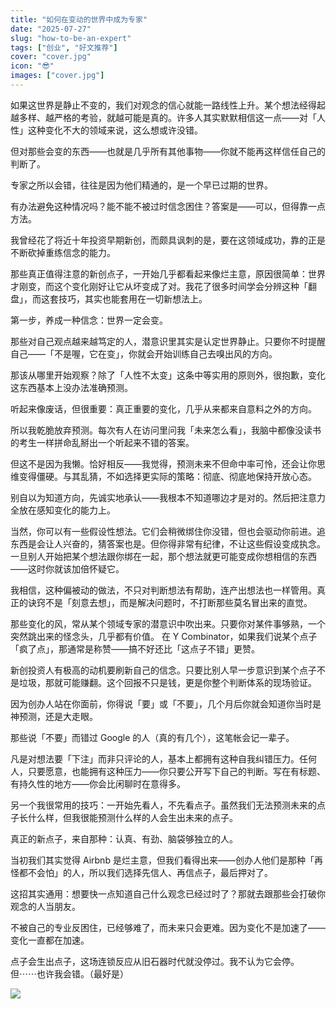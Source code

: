 ```yaml
---
title: "如何在变动的世界中成为专家"
date: "2025-07-27"
slug: "how-to-be-an-expert"
tags: ["创业", "好文推荐"]
cover: "cover.jpg"
icon: "😎"
images: ["cover.jpg"]
---
```

如果这世界是静止不变的，我们对观念的信心就能一路线性上升。某个想法经得起越多样、越严格的考验，就越可能是真的。许多人其实默默相信这一点——对「人性」这种变化不大的领域来说，这么想或许没错。



但对那些会变的东西——也就是几乎所有其他事物——你就不能再这样信任自己的判断了。



专家之所以会错，往往是因为他们精通的，是一个早已过期的世界。



有办法避免这种情况吗？能不能不被过时信念困住？答案是——可以，但得靠一点方法。



我曾经花了将近十年投资早期新创，而颇具讽刺的是，要在这领域成功，靠的正是不断砍掉重练信念的能力。



那些真正值得注意的新创点子，一开始几乎都看起来像烂主意，原因很简单：世界才刚变，而这个变化刚好让它从坏变成了对。我花了很多时间学会分辨这种「翻盘」，而这套技巧，其实也能套用在一切新想法上。



第一步，养成一种信念：世界一定会变。



那些对自己观点越来越笃定的人，潜意识里其实是认定世界静止。只要你不时提醒自己——「不是喔，它在变」，你就会开始训练自己去嗅出风的方向。



那该从哪里开始观察？除了「人性不太变」这条中等实用的原则外，很抱歉，变化这东西基本上没办法准确预测。



听起来像废话，但很重要：真正重要的变化，几乎从来都来自意料之外的方向。



所以我乾脆放弃预测。每次有人在访问里问我「未来怎么看」，我脑中都像没读书的考生一样拼命乱掰出一个听起来不错的答案。



但这不是因为我懒。恰好相反——我觉得，预测未来不但命中率可怜，还会让你思维变得僵硬。与其乱猜，不如选择更实际的策略：彻底、彻底地保持开放心态。



别自以为知道方向，先诚实地承认——我根本不知道哪边才是对的。然后把注意力全放在感知变化的能力上。



当然，你可以有一些假设性想法。它们会稍微绑住你没错，但也会驱动你前进。追东西是会让人兴奋的，猜答案也是。但你得非常有纪律，不让这些假设变成执念。
一旦别人开始把某个想法跟你绑在一起，那个想法就更可能变成你想相信的东西——这时你就该加倍怀疑它。



我相信，这种偏被动的做法，不只对判断想法有帮助，连产出想法也一样管用。真正的诀窍不是「刻意去想」，而是解决问题时，不打断那些莫名冒出来的直觉。



那些变化的风，常从某个领域专家的潜意识中吹出来。只要你对某件事够熟，一个突然跳出来的怪念头，几乎都有价值。
在 Y Combinator，如果我们说某个点子「疯了点」，那通常是称赞——搞不好还比「这点子不错」更赞。



新创投资人有极高的动机要刷新自己的信念。只要比别人早一步意识到某个点子不是垃圾，那就可能赚翻。这个回报不只是钱，更是你整个判断体系的现场验证。



因为创办人站在你面前，你得说「要」或「不要」，几个月后你就会知道你当时是神预测，还是大走眼。



那些说「不要」而错过 Google 的人（真的有几个），这笔帐会记一辈子。



凡是对想法要「下注」而非只评论的人，基本上都拥有这种自我纠错压力。任何人，只要愿意，也能拥有这种压力——你只要公开写下自己的判断。写在有标题、有持久性的地方——你会比闲聊时在意得多。



另一个我很常用的技巧：一开始先看人，不先看点子。虽然我们无法预测未来的点子长什么样，但我很能预测什么样的人会生出未来的点子。



真正的新点子，来自那种：认真、有劲、脑袋够独立的人。



当初我们其实觉得 Airbnb 是烂主意，但我们看得出来——创办人他们是那种「再怪都不会怕」的人，所以我们选择先信人、再信点子，最后押对了。



这招其实通用：想要快一点知道自己什么观念已经过时了？那就去跟那些会打破你观念的人当朋友。



不被自己的专业反困住，已经够难了，而未来只会更难。因为变化不是加速了——变化一直都在加速。



点子会生出点子，这场连锁反应从旧石器时代就没停过。我不认为它会停。
但⋯⋯也许我会错。（最好是）




![](https://prod-files-secure.s3.us-west-2.amazonaws.com/112d0858-5090-4d34-a606-b75eb8d65fd2/46476355-9cf3-4e99-9b7a-3531bc426380/1000202064.png?X-Amz-Algorithm=AWS4-HMAC-SHA256&X-Amz-Content-Sha256=UNSIGNED-PAYLOAD&X-Amz-Credential=ASIAZI2LB466TDR5HHQC%2F20250916%2Fus-west-2%2Fs3%2Faws4_request&X-Amz-Date=20250916T221133Z&X-Amz-Expires=3600&X-Amz-Security-Token=IQoJb3JpZ2luX2VjEB4aCXVzLXdlc3QtMiJHMEUCIG95pe%2FcqlRUyWBuKY6oMm1F71X3izZBGKt3%2F%2FeJ1ZoFAiEA9Wag1%2FeAIuFTTGSPEAwvOGSQMqFW8GBZDiFKv4tWFO4qiAQIl%2F%2F%2F%2F%2F%2F%2F%2F%2F%2F%2FARAAGgw2Mzc0MjMxODM4MDUiDFBlK6Farm2vUyK48SrcAyIvPz2eVgQNRVqgcBAXrlo0dHEUqzeImKaaNcaeFJRCMR709vC2EumoZk4DeJpB5RmP6TRetATQiI2Jh4HaEStXV2yYBCF7dHy1lW%2FvAVoZzoJrAKJzxkfJLE0ejH80vKqIToslHOnj5ocVbHmJBcbahKQgAyRJ1ci5tvKjBgg2pVm6kgn0UGCM7LPs6785vCtqsPvUrNZ3EQPTPAN7Wdx1vgESH9%2BdIFLjncxRkoFiPU3Wmyz3T7yiwNJIuiwdfC9puLAAK4tzMyjvoYi9SIO0ciwTfn17Fs%2BlMgoqQrzC7krTVHQm3LeOvvVSdqes5XRcn3ERwB1daB%2FSnu5XQwPoydaPRK4wS7KwAyehp7H%2BGYrR65bgJALfwF1wwlZ3KUWSP81YCPSCl3ZhTXvC3Mc19bDL43wWO%2BbCJJq151LXxg5u5SqBnKMfB13ptOmrdG4LU06JWReYVc0vBYOgVF%2FsR4OGeH8xrFki2uYPyPNkU3c9hqLykBnfZIhiRyKa4nc8R1lSG1CmvveHgVMIMLyxJ32w7itkAVsHSkN4Ye60rn8wNoyAPAgp7kX9AtE8oaRymGSMnNCOlr2F87VgZ9DwYslNVackZlDOyFfEXk2Q%2FxX54TX5jRZRlvANMJu%2Fp8YGOqUBSYH19rrbuRb8hQ7xRuNrloDsWthIgeDesyxpD9uPwCByAf%2B6DoA%2Bqlx0V3m3cOZHX8KCWImQPZPq6qqeqoYvBDQ8X4ngfwyC%2FhFW9ybl1M9EsAO5m6J8muUVhD7FnEGA75xz8jSDdJeHDI0TBNvy%2BoAxwI8vGJHrcxLZk3rtIojRpwIWIxRdxnE06WpbG5XS0DRYlbVL5GqT5YnjEehU747hwGdH&X-Amz-Signature=cbf13c8f2b3413d735bcffd5e42e5e0d8f049183ed925b0956cb8c69ed427287&X-Amz-SignedHeaders=host&x-amz-checksum-mode=ENABLED&x-id=GetObject)

